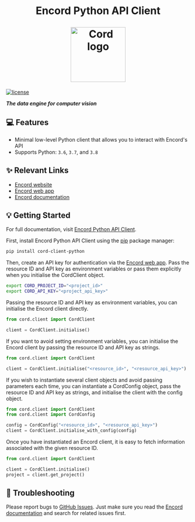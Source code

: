 <h1 align="center">
  <p align="center">Encord Python API Client</p>
  <a href="https://encord.com"><img src="https://encord.com/logo512.png" width="150" alt="Cord logo"/></a>
</h1>

[![license](https://img.shields.io/badge/License-Apache%202.0-blue.svg)](https://opensource.org/licenses/Apache-2.0)

***The data engine for computer vision***

## 💻 Features

- Minimal low-level Python client that allows you to interact with Encord's API
- Supports Python: `3.6`, `3.7`, and `3.8`

## ✨ Relevant Links
* [Encord website](https://encord.com)
* [Encord web app](https://app.encord.com)
* [Encord documentation](https://docs.encord.com)

## 💡 Getting Started

For full documentation, visit [Encord Python API Client](https://docs.encord.com/docs/client/).

First, install Encord Python API Client using the [pip](https://pip.pypa.io/en/stable/installing) package manager:

```bash
pip install cord-client-python
```

Then, create an API key for authentication via the [Encord web app](https://app.encord.com). Pass the resource ID and API key as environment variables or pass them explicitly when you initialise the CordClient object.

```bash
export CORD_PROJECT_ID="<project_id>"
export CORD_API_KEY="<project_api_key>"
```

Passing the resource ID and API key as environment variables, you can initialise the Encord client directly.

```python
from cord.client import CordClient

client = CordClient.initialise()
```

If you want to avoid setting environment variables, you can initialise the Encord client by passing the resource ID and API key as strings.

```python
from cord.client import CordClient

client = CordClient.initialise("<resource_id>", "<resource_api_key>")
```

If you wish to instantiate several client objects and avoid passing parameters each time, you can instantiate a CordConfig object, pass the resource ID and API key as strings, and initialise the client with the config object.

```py
from cord.client import CordClient
from cord.client import CordConfig

config = CordConfig("<resource_id>", "<resource_api_key>")
client = CordClient.initialise_with_config(config)
```

Once you have instantiated an Encord client, it is easy to fetch information associated with the given resource ID.

```py
from cord.client import CordClient

client = CordClient.initialise()
project = client.get_project()
```

## 🐛 Troubleshooting

Please report bugs to [GitHub Issues](https://github.com/encord-team/encord-client-python/issues). Just make sure you read the [Encord documentation](https://docs.encord.com) and search for related issues first.
